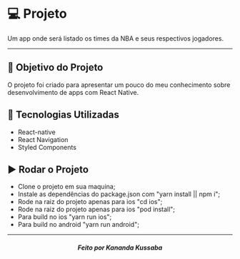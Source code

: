# :computer: Projeto

Um app onde será listado os times da NBA e seus respectivos jogadores.

---

## :dart: Objetivo do Projeto

O projeto foi criado para apresentar um pouco do meu conhecimento sobre desenvolvimento de apps com React Native.

## :rocket: Tecnologias Utilizadas

- React-native
- React Navigation
- Styled Components

## :arrow_forward: Rodar o Projeto

- Clone o projeto em sua maquina;
- Instale as dependências do package.json com "yarn install || npm i";
- Rode na raiz do projeto apenas para ios "cd ios";
- Rode na raiz do projeto apenas para ios "pod install";
- Para build no ios "yarn run ios";
- Para build no android "yarn run android";

---

<h5 align='center' >Feito por Kananda Kussaba</h5>